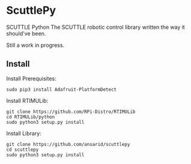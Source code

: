 # ScuttlePy
SCUTTLE Python
The SCUTTLE robotic control library written the way it should've been.

Still a work in progress.

## Install
Install Prerequisites:
```
sudo pip3 install Adafruit-PlatformDetect
```
Install RTIMULib:
```
git clone https://github.com/RPi-Distro/RTIMULib
cd RTIMULib/python
sudo python3 setup.py install
```
Install Library:
```
git clone https://github.com/ansarid/scuttlepy
cd scuttlepy
sudo python3 setup.py install
```
